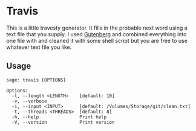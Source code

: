 # Travis

This is a little travesty generator. It fills in the probable next word using a
text file that you supply. I used
[Gutenberg](https://github.com/pgcorpus/gutenberg) and combined everything into
one file with and cleaned it with some shell script but you are free to use
whatever text file you like.

## Usage

```help
sage: travis [OPTIONS]

Options:
  -l, --length <LENGTH>    [default: 10]
  -v, --verbose
  -i, --input <INPUT>      [default: /Volumes/Storage/git/clean.txt]
  -t, --threads <THREADS>  [default: 8]
  -h, --help               Print help
  -V, --version            Print version
```
